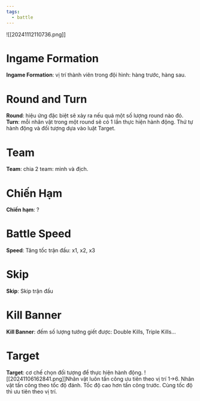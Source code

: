 ```yaml
---
tags:
  - battle
---
```

![[20241112110736.png]]
# Ingame Formation
**Ingame Formation**: vị trí thành viên trong đội hình: hàng trước, hàng sau.
# Round and Turn
**Round**: hiệu ứng đặc biệt sẽ xảy ra nếu quá một số lượng round nào đó.
**Turn**: mỗi nhân vật trong một round sẽ có 1 lần thực hiện hành động.
Thứ tự hành động và đối tượng dựa vào luật Target.

# Team
**Team**: chia 2 team: mình và địch. 

# Chiến Hạm
**Chiến hạm**: ?

# Battle Speed
**Speed**: Tăng tốc trận đấu: x1, x2, x3

# Skip
**Skip**: Skip trận đấu

# Kill Banner
**Kill Banner**: đếm số lượng tướng giết được: Double Kills, Triple Kills...
# Target
**Target**: cơ chế chọn đối tượng để thực hiện hành động.
![[20241106162841.png]]Nhân vật luôn tấn công ưu tiên theo vị trí 1->6.
Nhân vật tấn công theo tốc độ đánh. Tốc độ cao hơn tấn công trước.
Cùng tốc độ thì ưu tiên theo vị trí.